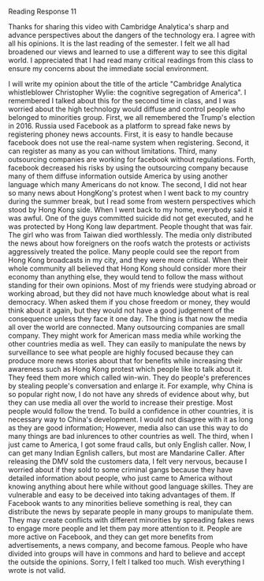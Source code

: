 Reading Response 11

Thanks for sharing this video with Cambridge Analytica's sharp and advance perspectives about the dangers of the technology era. 
I agree with all his opinions. It is the last reading of the semester. I felt we all had broadened our views and learned to use a different way to see this digital world. I appreciated that I had read many critical readings from this class to ensure my concerns about
the immediate social environment. 

I will write my opinion about the title of the article "Cambridge Analytica whistleblower Christopher Wylie: the cognitive segregation of America". 
I remembered I talked about this for the second time in class, and I was worried about the high technology would diffuse and control people who belonged to minorities group. 
First, we all remembered the Trump's election in 2016. Russia used Facebook as a platform to spread fake news by registering phoney news accounts. First, it is easy to handle because facebook does not use the real-name system when registering.  Second, it can register as many as you can without limitations. Third, many outsourcing companies are working for facebook without regulations.  Forth, facebook decreased his risks by using the outsourcing company because many of them diffuse information outside America by using another language which many Americans do not know. 
The second, I did not hear so many news about HongKong's protest when I went back to my country during the summer break, but I read some from western perspectives which stood by Hong Kong side. When I went back to my home, everybody said it was awful. One of the guys committed suicide did not get executed, and he was protected by Hong Kong law department. People thought that was fair. The girl who was from Taiwan died worthlessly. The media only distributed the news about how foreigners on the roofs watch the protests or activists aggressively treated the police. Many people could see the report from Hong Kong broadcasts in my city, and they were more critical. When their whole community all believed that Hong Kong should consider more their economy than anything else, they would tend to follow the mass without standing for their own opinions. Most of my friends were studying abroad or working abroad, but they did not have much knowledge about what is real democracy. When asked them if you chose freedom or money, they would think about it again, but they would not have a good judgement of the consequence unless they face it one day.
The thing is that now the media all over the world are connected. Many outsourcing companies are small company. They might work for American mass media while working the other countries media as well. They can easily to manipulate the news by surveillance to see what people are highly focused because they can produce more news stories about that for benefits while increasing their awareness such as Hong Kong protest which people like to talk about it. They feed them more which called win-win. They do people's preferences by stealing people's conversation and enlarge it. For example, why China is so popular right now, I do not have any shreds of evidence about why, but they can use media all over the world to increase their prestige. Most people would follow the trend. To build a confidence in other countries, it is necessary way to China's development. I would not disagree with it as long as they are good information; However, media also can use this way to do many things are bad inlurences to other countries as well.
The third, when I just came to America, I got some fraud calls, but only English caller. Now, I can get many Indian Egnlish callers, but most are Mandarine Caller. After releasing the DMV sold the customers data, I felt very nervous, because I worried about if they sold to some criminal gangs because they have detailed information about people, who just came to America without knowing anything about here while without good language skilles.  They are vulnerable and easy to be deceived into taking advantages of them. If Facebook wants to any minorities believe something is real, they can distribute the news by separate people in many groups to manipulate them. They may create conflicts with different minorities by spreading fakes news to engage more people and let them pay more attention to it. People are more active on Facebook, and they can get more benefits from advertisements, a news company, and become famous. 
People who have divided into groups will have in commons and hard to believe and accept the outside the opinions. Sorry, I felt I talked too much. Wish everything I wrote is not valid. 

